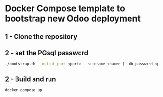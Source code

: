 # Docker Compose template to bootstrap new Odoo deployment

## 1 - Clone the repository

## 2 - set the PGsql password

```bash
./bootstrap.sh --output_port <port> --sitename <name> [--db_password <password>]
```

## 2 - Build and run

```bash
docker compose up
```
